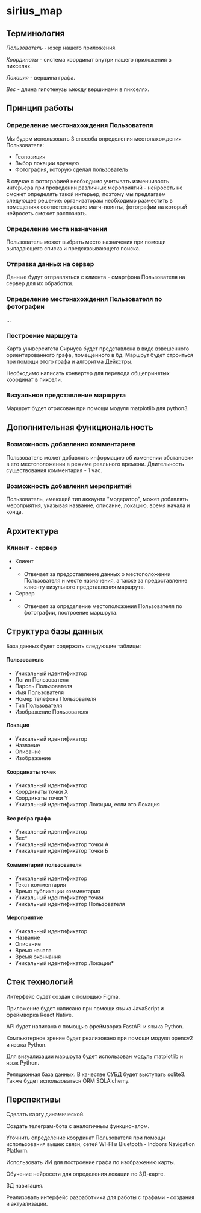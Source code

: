 # sirius_map

## Терминология

*Пользователь* - юзер нашего приложения.

*Координаты* - система координат внутри нашего приложения в пикселях.

*Локация* - вершина графа.

*Вес* - длина гипотенузы между вершинами в пикселях.

## Принцип работы

### Определение местонахождения Пользователя

Мы будем использовать 3 способа определения местонахождения Пользователя:

 - Геопозиция
 - Выбор локации вручную
 - Фотография, которую сделал пользователь

В случае с фотографией необходимо учитывать изменчивость интерьера при проведении различных мероприятий - нейросеть не сможет определять такой интерьер, поэтому мы предлагаем следующее решение:
организаторам необходимо разместить в помещениях соответствующие матч-поинты, фотографии на который нейросеть сможет распознать.

### Определение места назначения

Пользователь может выбрать место назначения при помощи выпадающего списка и предсказывающего поиска.

### Отправка данных на сервер

Данные будут отправляться с клиента - смартфона Пользователя на сервер для их обработки.

### Определение местонахождения Пользователя по фотографии

...

### Построение маршрута

Карта университета Сириуса будет представлена в виде взвешенного ориентированного графа, помещенного в бд. Маршрут будет строиться при помощи этого графа и алгоритма Дейкстры.

Необходимо написать конвертер для перевода общепринятых координат в пиксели.

### Визуальное представление маршрута

Маршрут будет отрисован при помощи модуля matplotlib для python3.

## Дополнительная функциональность

### Возможность добавления комментариев

Пользователь может добавлять информацию об изменении обстановки в его местоположении в режиме реального времени. Длительность существования комментария - 1 час.

### Возможность добавления мероприятий

Пользователь, имеющий тип аккаунта "модератор", может добавлять мероприятия, указывая название, описание, локацию, время начала и конца.

## Архитектура

### Клиент - сервер
- Клиент
- - Отвечает за предоставление данных о местоположении Пользователя и месте назначения, а также за предоставление клиенту визульного представления маршрута.
- Сервер
- - Отвечает за определение местоположения Пользователя по фотографии, построение маршрута.

## Структура базы данных

База данных будет содержать следующие таблицы:

#### Пользователь
- Уникальный идентификатор
- Логин Пользователя
- Пароль Пользователя
- Имя Пользователя
- Номер телефона Пользователя
- Тип Пользователя
- Изображение Пользователя

#### Локация
- Уникальный идентификатор
- Название
- Описание
- Изображение

#### Координаты точек
- Уникальный идентификатор
- Координаты точки X
- Координаты точки Y
- Уникальный идентификатор Локации, если это Локация

#### Вес ребра графа
- Уникальный идентификатор
- Вес*
- Уникальный идентификатор точки А
- Уникальный идентификатор точки Б

#### Комментарий пользователя
- Уникальный идентификатор
- Текст комментария
- Время публикации комментария
- Уникальный идентификатор точки
- Уникальный идентификатор Пользователя

#### Мероприятие
- Уникальный идентификатор
- Название
- Описание
- Время начала
- Время окончания
- Уникальный идентификатор Локации*

## Стек технологий

Интерфейс будет создан с помощью Figma.

Приложение будет написано при помощи языка JavaScript и фреймворка React Native.

API будет написана с помощью фреймворка FastAPI и языка Python.

Компьютерное зрение будет реализовано при помощи модуля opencv2 и языка Python.

Для визуализации маршрута будет использован модуль matplotlib и язык Python.

Реляционная база данных. В качестве СУБД будет выступать sqlite3. Также будет использоваться ORM SQLAlchemy.

## Перспективы

Сделать карту динамической.

Создать телеграм-бота с аналогичным функционалом.

Уточнить определение координат Пользователя при помощи использования вышек связи, сетей WI-FI и Bluetooth - Indoors Navigation Platform.

Использовать ИИ для построение графа по изображению карты.

Обучение нейросети для определения локации по 3Д-карте.

3Д навигация.

Реализовать интерфейс разработчика для работы с графами - создания и актуализации.
